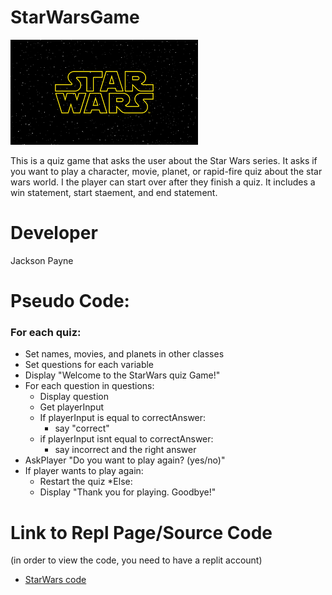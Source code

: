 # StarWarsGame

![StarWars Logo](https://github.com/J-ack-son/StarWarsGame/blob/main/images/starwars.png?raw=true)

This is a quiz game that asks the user about the Star Wars series. It asks if you want to play a character, movie, planet, or rapid-fire quiz about the star wars world.
I the player can start over after they finish a quiz.
It includes a win statement, start staement, and end statement.

# Developer
Jackson Payne

# Pseudo Code:
### For each quiz:
* Set names, movies, and planets in other classes
* Set questions for each variable
* Display "Welcome to the StarWars quiz Game!"
* For each question in questions:
   * Display question
   * Get playerInput
   * If playerInput is equal to correctAnswer:
     * say "correct"
   * if playerInput isnt equal to correctAnswer:
     * say incorrect and the right answer
* AskPlayer "Do you want to play again? (yes/no)"
* If player wants to play again:
   * Restart the quiz
*Else:
   * Display "Thank you for playing. Goodbye!"
 
# Link to Repl Page/Source Code
(in order to view the code, you need to have a replit account)
* [StarWars code](https://github.com/J-ack-son/StarWarsGame/blob/main/src/Main-5%20(3).zip) 
